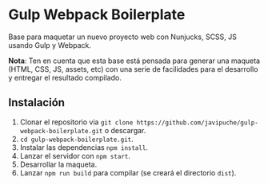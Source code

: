 # Gulp Webpack Boilerplate

Base para maquetar un nuevo proyecto web con Nunjucks, SCSS, JS usando Gulp y Webpack.

**Nota**: Ten en cuenta que esta base está pensada para generar una maqueta (HTML, CSS, JS, assets, etc) con una serie de facilidades para el desarrollo y entregar el resultado compilado.

## Instalación

1. Clonar el repositorio via ```git clone https://github.com/javipuche/gulp-webpack-boilerplate.git``` o descargar.
2. ```cd gulp-webpack-boilerplate.git```.
3. Instalar las dependencias ```npm install```.
4. Lanzar el servidor con ```npm start```.
5. Desarrollar la maqueta.
6. Lanzar ```npm run build``` para compilar (se creará el directorio ```dist```).